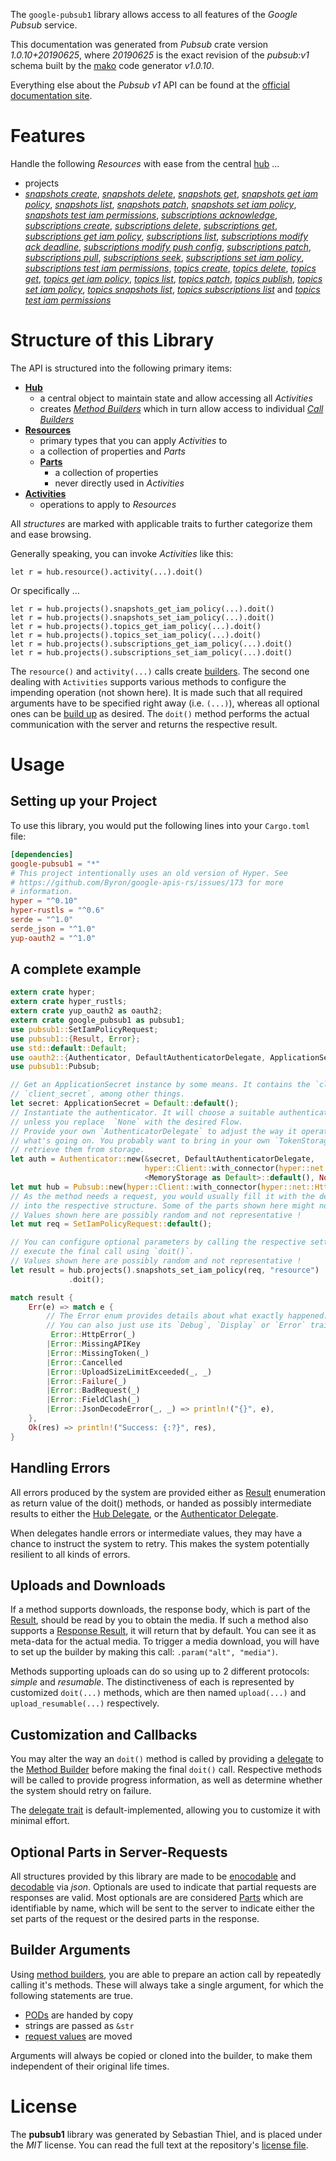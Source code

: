 <!---
DO NOT EDIT !
This file was generated automatically from 'src/mako/api/README.md.mako'
DO NOT EDIT !
-->
The `google-pubsub1` library allows access to all features of the *Google Pubsub* service.

This documentation was generated from *Pubsub* crate version *1.0.10+20190625*, where *20190625* is the exact revision of the *pubsub:v1* schema built by the [mako](http://www.makotemplates.org/) code generator *v1.0.10*.

Everything else about the *Pubsub* *v1* API can be found at the
[official documentation site](https://cloud.google.com/pubsub/docs).
# Features

Handle the following *Resources* with ease from the central [hub](https://docs.rs/google-pubsub1/1.0.10+20190625/google_pubsub1/struct.Pubsub.html) ... 

* projects
 * [*snapshots create*](https://docs.rs/google-pubsub1/1.0.10+20190625/google_pubsub1/struct.ProjectSnapshotCreateCall.html), [*snapshots delete*](https://docs.rs/google-pubsub1/1.0.10+20190625/google_pubsub1/struct.ProjectSnapshotDeleteCall.html), [*snapshots get*](https://docs.rs/google-pubsub1/1.0.10+20190625/google_pubsub1/struct.ProjectSnapshotGetCall.html), [*snapshots get iam policy*](https://docs.rs/google-pubsub1/1.0.10+20190625/google_pubsub1/struct.ProjectSnapshotGetIamPolicyCall.html), [*snapshots list*](https://docs.rs/google-pubsub1/1.0.10+20190625/google_pubsub1/struct.ProjectSnapshotListCall.html), [*snapshots patch*](https://docs.rs/google-pubsub1/1.0.10+20190625/google_pubsub1/struct.ProjectSnapshotPatchCall.html), [*snapshots set iam policy*](https://docs.rs/google-pubsub1/1.0.10+20190625/google_pubsub1/struct.ProjectSnapshotSetIamPolicyCall.html), [*snapshots test iam permissions*](https://docs.rs/google-pubsub1/1.0.10+20190625/google_pubsub1/struct.ProjectSnapshotTestIamPermissionCall.html), [*subscriptions acknowledge*](https://docs.rs/google-pubsub1/1.0.10+20190625/google_pubsub1/struct.ProjectSubscriptionAcknowledgeCall.html), [*subscriptions create*](https://docs.rs/google-pubsub1/1.0.10+20190625/google_pubsub1/struct.ProjectSubscriptionCreateCall.html), [*subscriptions delete*](https://docs.rs/google-pubsub1/1.0.10+20190625/google_pubsub1/struct.ProjectSubscriptionDeleteCall.html), [*subscriptions get*](https://docs.rs/google-pubsub1/1.0.10+20190625/google_pubsub1/struct.ProjectSubscriptionGetCall.html), [*subscriptions get iam policy*](https://docs.rs/google-pubsub1/1.0.10+20190625/google_pubsub1/struct.ProjectSubscriptionGetIamPolicyCall.html), [*subscriptions list*](https://docs.rs/google-pubsub1/1.0.10+20190625/google_pubsub1/struct.ProjectSubscriptionListCall.html), [*subscriptions modify ack deadline*](https://docs.rs/google-pubsub1/1.0.10+20190625/google_pubsub1/struct.ProjectSubscriptionModifyAckDeadlineCall.html), [*subscriptions modify push config*](https://docs.rs/google-pubsub1/1.0.10+20190625/google_pubsub1/struct.ProjectSubscriptionModifyPushConfigCall.html), [*subscriptions patch*](https://docs.rs/google-pubsub1/1.0.10+20190625/google_pubsub1/struct.ProjectSubscriptionPatchCall.html), [*subscriptions pull*](https://docs.rs/google-pubsub1/1.0.10+20190625/google_pubsub1/struct.ProjectSubscriptionPullCall.html), [*subscriptions seek*](https://docs.rs/google-pubsub1/1.0.10+20190625/google_pubsub1/struct.ProjectSubscriptionSeekCall.html), [*subscriptions set iam policy*](https://docs.rs/google-pubsub1/1.0.10+20190625/google_pubsub1/struct.ProjectSubscriptionSetIamPolicyCall.html), [*subscriptions test iam permissions*](https://docs.rs/google-pubsub1/1.0.10+20190625/google_pubsub1/struct.ProjectSubscriptionTestIamPermissionCall.html), [*topics create*](https://docs.rs/google-pubsub1/1.0.10+20190625/google_pubsub1/struct.ProjectTopicCreateCall.html), [*topics delete*](https://docs.rs/google-pubsub1/1.0.10+20190625/google_pubsub1/struct.ProjectTopicDeleteCall.html), [*topics get*](https://docs.rs/google-pubsub1/1.0.10+20190625/google_pubsub1/struct.ProjectTopicGetCall.html), [*topics get iam policy*](https://docs.rs/google-pubsub1/1.0.10+20190625/google_pubsub1/struct.ProjectTopicGetIamPolicyCall.html), [*topics list*](https://docs.rs/google-pubsub1/1.0.10+20190625/google_pubsub1/struct.ProjectTopicListCall.html), [*topics patch*](https://docs.rs/google-pubsub1/1.0.10+20190625/google_pubsub1/struct.ProjectTopicPatchCall.html), [*topics publish*](https://docs.rs/google-pubsub1/1.0.10+20190625/google_pubsub1/struct.ProjectTopicPublishCall.html), [*topics set iam policy*](https://docs.rs/google-pubsub1/1.0.10+20190625/google_pubsub1/struct.ProjectTopicSetIamPolicyCall.html), [*topics snapshots list*](https://docs.rs/google-pubsub1/1.0.10+20190625/google_pubsub1/struct.ProjectTopicSnapshotListCall.html), [*topics subscriptions list*](https://docs.rs/google-pubsub1/1.0.10+20190625/google_pubsub1/struct.ProjectTopicSubscriptionListCall.html) and [*topics test iam permissions*](https://docs.rs/google-pubsub1/1.0.10+20190625/google_pubsub1/struct.ProjectTopicTestIamPermissionCall.html)




# Structure of this Library

The API is structured into the following primary items:

* **[Hub](https://docs.rs/google-pubsub1/1.0.10+20190625/google_pubsub1/struct.Pubsub.html)**
    * a central object to maintain state and allow accessing all *Activities*
    * creates [*Method Builders*](https://docs.rs/google-pubsub1/1.0.10+20190625/google_pubsub1/trait.MethodsBuilder.html) which in turn
      allow access to individual [*Call Builders*](https://docs.rs/google-pubsub1/1.0.10+20190625/google_pubsub1/trait.CallBuilder.html)
* **[Resources](https://docs.rs/google-pubsub1/1.0.10+20190625/google_pubsub1/trait.Resource.html)**
    * primary types that you can apply *Activities* to
    * a collection of properties and *Parts*
    * **[Parts](https://docs.rs/google-pubsub1/1.0.10+20190625/google_pubsub1/trait.Part.html)**
        * a collection of properties
        * never directly used in *Activities*
* **[Activities](https://docs.rs/google-pubsub1/1.0.10+20190625/google_pubsub1/trait.CallBuilder.html)**
    * operations to apply to *Resources*

All *structures* are marked with applicable traits to further categorize them and ease browsing.

Generally speaking, you can invoke *Activities* like this:

```Rust,ignore
let r = hub.resource().activity(...).doit()
```

Or specifically ...

```ignore
let r = hub.projects().snapshots_get_iam_policy(...).doit()
let r = hub.projects().snapshots_set_iam_policy(...).doit()
let r = hub.projects().topics_get_iam_policy(...).doit()
let r = hub.projects().topics_set_iam_policy(...).doit()
let r = hub.projects().subscriptions_get_iam_policy(...).doit()
let r = hub.projects().subscriptions_set_iam_policy(...).doit()
```

The `resource()` and `activity(...)` calls create [builders][builder-pattern]. The second one dealing with `Activities` 
supports various methods to configure the impending operation (not shown here). It is made such that all required arguments have to be 
specified right away (i.e. `(...)`), whereas all optional ones can be [build up][builder-pattern] as desired.
The `doit()` method performs the actual communication with the server and returns the respective result.

# Usage

## Setting up your Project

To use this library, you would put the following lines into your `Cargo.toml` file:

```toml
[dependencies]
google-pubsub1 = "*"
# This project intentionally uses an old version of Hyper. See
# https://github.com/Byron/google-apis-rs/issues/173 for more
# information.
hyper = "^0.10"
hyper-rustls = "^0.6"
serde = "^1.0"
serde_json = "^1.0"
yup-oauth2 = "^1.0"
```

## A complete example

```Rust
extern crate hyper;
extern crate hyper_rustls;
extern crate yup_oauth2 as oauth2;
extern crate google_pubsub1 as pubsub1;
use pubsub1::SetIamPolicyRequest;
use pubsub1::{Result, Error};
use std::default::Default;
use oauth2::{Authenticator, DefaultAuthenticatorDelegate, ApplicationSecret, MemoryStorage};
use pubsub1::Pubsub;

// Get an ApplicationSecret instance by some means. It contains the `client_id` and 
// `client_secret`, among other things.
let secret: ApplicationSecret = Default::default();
// Instantiate the authenticator. It will choose a suitable authentication flow for you, 
// unless you replace  `None` with the desired Flow.
// Provide your own `AuthenticatorDelegate` to adjust the way it operates and get feedback about 
// what's going on. You probably want to bring in your own `TokenStorage` to persist tokens and
// retrieve them from storage.
let auth = Authenticator::new(&secret, DefaultAuthenticatorDelegate,
                              hyper::Client::with_connector(hyper::net::HttpsConnector::new(hyper_rustls::TlsClient::new())),
                              <MemoryStorage as Default>::default(), None);
let mut hub = Pubsub::new(hyper::Client::with_connector(hyper::net::HttpsConnector::new(hyper_rustls::TlsClient::new())), auth);
// As the method needs a request, you would usually fill it with the desired information
// into the respective structure. Some of the parts shown here might not be applicable !
// Values shown here are possibly random and not representative !
let mut req = SetIamPolicyRequest::default();

// You can configure optional parameters by calling the respective setters at will, and
// execute the final call using `doit()`.
// Values shown here are possibly random and not representative !
let result = hub.projects().snapshots_set_iam_policy(req, "resource")
             .doit();

match result {
    Err(e) => match e {
        // The Error enum provides details about what exactly happened.
        // You can also just use its `Debug`, `Display` or `Error` traits
         Error::HttpError(_)
        |Error::MissingAPIKey
        |Error::MissingToken(_)
        |Error::Cancelled
        |Error::UploadSizeLimitExceeded(_, _)
        |Error::Failure(_)
        |Error::BadRequest(_)
        |Error::FieldClash(_)
        |Error::JsonDecodeError(_, _) => println!("{}", e),
    },
    Ok(res) => println!("Success: {:?}", res),
}

```
## Handling Errors

All errors produced by the system are provided either as [Result](https://docs.rs/google-pubsub1/1.0.10+20190625/google_pubsub1/enum.Result.html) enumeration as return value of 
the doit() methods, or handed as possibly intermediate results to either the 
[Hub Delegate](https://docs.rs/google-pubsub1/1.0.10+20190625/google_pubsub1/trait.Delegate.html), or the [Authenticator Delegate](https://docs.rs/yup-oauth2/*/yup_oauth2/trait.AuthenticatorDelegate.html).

When delegates handle errors or intermediate values, they may have a chance to instruct the system to retry. This 
makes the system potentially resilient to all kinds of errors.

## Uploads and Downloads
If a method supports downloads, the response body, which is part of the [Result](https://docs.rs/google-pubsub1/1.0.10+20190625/google_pubsub1/enum.Result.html), should be
read by you to obtain the media.
If such a method also supports a [Response Result](https://docs.rs/google-pubsub1/1.0.10+20190625/google_pubsub1/trait.ResponseResult.html), it will return that by default.
You can see it as meta-data for the actual media. To trigger a media download, you will have to set up the builder by making
this call: `.param("alt", "media")`.

Methods supporting uploads can do so using up to 2 different protocols: 
*simple* and *resumable*. The distinctiveness of each is represented by customized 
`doit(...)` methods, which are then named `upload(...)` and `upload_resumable(...)` respectively.

## Customization and Callbacks

You may alter the way an `doit()` method is called by providing a [delegate](https://docs.rs/google-pubsub1/1.0.10+20190625/google_pubsub1/trait.Delegate.html) to the 
[Method Builder](https://docs.rs/google-pubsub1/1.0.10+20190625/google_pubsub1/trait.CallBuilder.html) before making the final `doit()` call. 
Respective methods will be called to provide progress information, as well as determine whether the system should 
retry on failure.

The [delegate trait](https://docs.rs/google-pubsub1/1.0.10+20190625/google_pubsub1/trait.Delegate.html) is default-implemented, allowing you to customize it with minimal effort.

## Optional Parts in Server-Requests

All structures provided by this library are made to be [enocodable](https://docs.rs/google-pubsub1/1.0.10+20190625/google_pubsub1/trait.RequestValue.html) and 
[decodable](https://docs.rs/google-pubsub1/1.0.10+20190625/google_pubsub1/trait.ResponseResult.html) via *json*. Optionals are used to indicate that partial requests are responses 
are valid.
Most optionals are are considered [Parts](https://docs.rs/google-pubsub1/1.0.10+20190625/google_pubsub1/trait.Part.html) which are identifiable by name, which will be sent to 
the server to indicate either the set parts of the request or the desired parts in the response.

## Builder Arguments

Using [method builders](https://docs.rs/google-pubsub1/1.0.10+20190625/google_pubsub1/trait.CallBuilder.html), you are able to prepare an action call by repeatedly calling it's methods.
These will always take a single argument, for which the following statements are true.

* [PODs][wiki-pod] are handed by copy
* strings are passed as `&str`
* [request values](https://docs.rs/google-pubsub1/1.0.10+20190625/google_pubsub1/trait.RequestValue.html) are moved

Arguments will always be copied or cloned into the builder, to make them independent of their original life times.

[wiki-pod]: http://en.wikipedia.org/wiki/Plain_old_data_structure
[builder-pattern]: http://en.wikipedia.org/wiki/Builder_pattern
[google-go-api]: https://github.com/google/google-api-go-client

# License
The **pubsub1** library was generated by Sebastian Thiel, and is placed 
under the *MIT* license.
You can read the full text at the repository's [license file][repo-license].

[repo-license]: https://github.com/Byron/google-apis-rsblob/master/LICENSE.md

